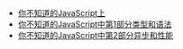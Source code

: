 * [你不知道的JavaScript上](你不知道的JavaScript/你不知道的JavaScript上.md)
* [你不知道的JavaScript中第1部分类型和语法](你不知道的JavaScript/你不知道的JavaScript中第1部分类型和语法.md)
* [你不知道的JavaScript中第2部分异步和性能](你不知道的JavaScript/你不知道的JavaScript中第2部分异步和性能.md)
